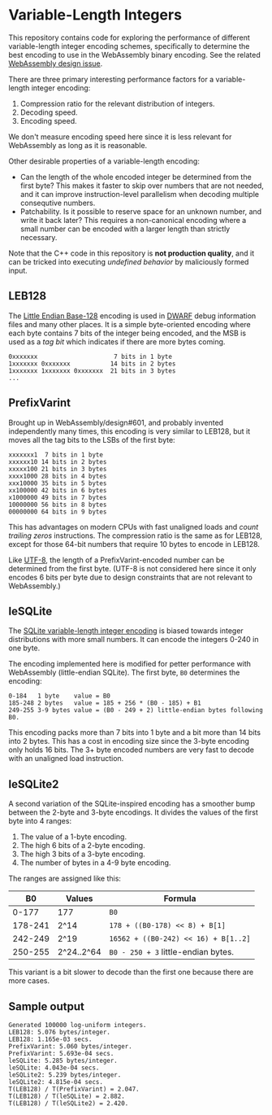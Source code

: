 Variable-Length Integers
========================

This repository contains code for exploring the performance of different
variable-length integer encoding schemes, specifically to determine the best
encoding to use in the WebAssembly binary encoding. See the related
[WebAssembly design issue](https://github.com/WebAssembly/design/issues/601).

There are three primary interesting performance factors for a variable-length
integer encoding:

1. Compression ratio for the relevant distribution of integers.
2. Decoding speed.
3. Encoding speed.

We don't measure encoding speed here since it is less relevant for WebAssembly
as long as it is reasonable.

Other desirable properties of a variable-length encoding:

- Can the length of the whole encoded integer be determined from the first byte?
  This makes it faster to skip over numbers that are not needed, and it can
  improve instruction-level parallelism when decoding multiple consequtive
  numbers.
- Patchability. Is it possible to reserve space for an unknown number, and write
  it back later? This requires a non-canonical encoding where a small number can
  be encoded with a larger length than strictly necessary.

Note that the C++ code in this repository is **not production quality**, and it
can be tricked into executing _undefined behavior_ by maliciously formed input.


LEB128
------
The [Little Endian Base-128](https://en.wikipedia.org/wiki/LEB128) encoding is
used in [DWARF](http://dwarfstd.org) debug information files and many other
places. It is a simple byte-oriented encoding where each byte contains 7 bits
of the integer being encoded, and the MSB is used as a _tag bit_ which
indicates if there are more bytes coming.

    0xxxxxxx                     7 bits in 1 byte
    1xxxxxxx 0xxxxxxx           14 bits in 2 bytes
    1xxxxxxx 1xxxxxxx 0xxxxxxx  21 bits in 3 bytes
    ...


PrefixVarint
------------
Brought up in WebAssembly/design#601, and probably invented independently many
times, this encoding is very similar to LEB128, but it moves all the tag bits
to the LSBs of the first byte:

    xxxxxxx1  7 bits in 1 byte
    xxxxxx10 14 bits in 2 bytes
    xxxxx100 21 bits in 3 bytes
    xxxx1000 28 bits in 4 bytes
    xxx10000 35 bits in 5 bytes
    xx100000 42 bits in 6 bytes
    x1000000 49 bits in 7 bytes
    10000000 56 bits in 8 bytes
    00000000 64 bits in 9 bytes

This has advantages on modern CPUs with fast unaligned loads and _count
trailing zeros_ instructions. The compression ratio is the same as for LEB128,
except for those 64-bit numbers that require 10 bytes to encode in LEB128.

Like [UTF-8](https://en.wikipedia.org/wiki/UTF-8), the length of a
PrefixVarint-encoded number can be determined from the first byte. (UTF-8 is
not considered here since it only encodes 6 bits per byte due to design
constraints that are not relevant to WebAssembly.)


leSQLite
--------
The [SQLite variable-length integer
encoding](https://sqlite.org/src4/doc/trunk/www/varint.wiki) is biased towards
integer distributions with more small numbers. It can encode the integers 0-240
in one byte.

The encoding implemented here is modified for petter performance with
WebAssembly (little-endian SQLite). The first byte, `B0` determines the
encoding:

    0-184   1 byte    value = B0
    185-248 2 bytes   value = 185 + 256 * (B0 - 185) + B1
    249-255 3-9 bytes value = (B0 - 249 + 2) little-endian bytes following B0.

This encoding packs more than 7 bits into 1 byte and a bit more than 14 bits
into 2 bytes. This has a cost in encoding size since the 3-byte encoding only
holds 16 bits. The 3+ byte encoded numbers are very fast to decode with an
unaligned load instruction.


leSQLite2
---------
A second variation of the SQLite-inspired encoding has a smoother bump between
the 2-byte and 3-byte encodings. It divides the values of the first byte into 4
ranges:

1. The value of a 1-byte encoding.
2. The high 6 bits of a 2-byte encoding.
3. The high 3 bits of a 3-byte encoding.
4. The number of bytes in a 4-9 byte encoding.

The ranges are assigned like this:

| B0      | Values     | Formula                              |
| ------- | ---------- | ------------------------------------ |
| 0-177   | 177        | `B0`                                 |
| 178-241 | 2^14       | `178 + ((B0-178) << 8) + B[1]`       |
| 242-249 | 2^19       | `16562 + ((B0-242) << 16) + B[1..2]` |
| 250-255 | 2^24..2^64 | `B0 - 250 + 3` little-endian bytes.  |

This variant is a bit slower to decode than the first one because there are more
cases.


Sample output
-------------
```
Generated 100000 log-uniform integers.
LEB128: 5.076 bytes/integer.
LEB128: 1.165e-03 secs.
PrefixVarint: 5.060 bytes/integer.
PrefixVarint: 5.693e-04 secs.
leSQLite: 5.285 bytes/integer.
leSQLite: 4.043e-04 secs.
leSQLite2: 5.239 bytes/integer.
leSQLite2: 4.815e-04 secs.
T(LEB128) / T(PrefixVarint) = 2.047.
T(LEB128) / T(leSQLite) = 2.882.
T(LEB128) / T(leSQLite2) = 2.420.
```
